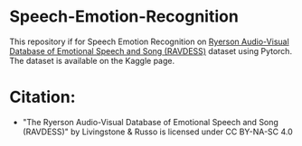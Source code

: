 # Speech-Emotion-Recognition
This repository if for Speech Emotion Recognition on [Ryerson Audio-Visual Database of Emotional Speech and Song (RAVDESS)](https://www.kaggle.com/uwrfkaggler/ravdess-emotional-speech-audio) dataset using Pytorch. The dataset is available on the Kaggle page.




# Citation:
*  "The Ryerson Audio-Visual Database of Emotional Speech and Song (RAVDESS)" by Livingstone & Russo is licensed under CC BY-NA-SC 4.0
